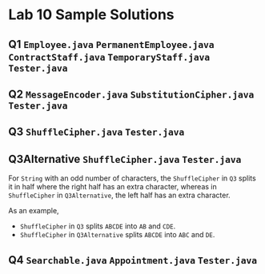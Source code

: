 # Lab 10 Sample Solutions

## Q1 `Employee.java` `PermanentEmployee.java` `ContractStaff.java` `TemporaryStaff.java` `Tester.java`

## Q2 `MessageEncoder.java` `SubstitutionCipher.java` `Tester.java`

## Q3 `ShuffleCipher.java` `Tester.java`

## Q3Alternative `ShuffleCipher.java` `Tester.java`

For `String` with an odd number of characters, the `ShuffleCipher` in `Q3` splits it in half where the right half has an
extra character, whereas in `ShuffleCipher` in `Q3Alternative`, the left half has an extra character.

As an example,

- `ShuffleCipher` in `Q3` splits `ABCDE` into `AB` and `CDE`.
- `ShuffleCipher` in `Q3Alternative` splits `ABCDE` into `ABC` and `DE`.

## Q4 `Searchable.java` `Appointment.java` `Tester.java`
